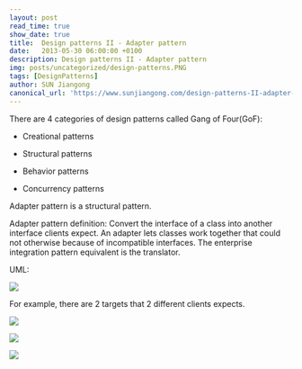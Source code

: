 ```yaml
---
layout: post
read_time: true
show_date: true
title:  Design patterns II - Adapter pattern
date:   2013-05-30 06:00:00 +0100
description: Design patterns II - Adapter pattern
img: posts/uncategorized/design-patterns.PNG
tags: [DesignPatterns]
author: SUN Jiangong
canonical_url: 'https://www.sunjiangong.com/design-patterns-II-adapter-pattern.html'
---
```



There are 4 categories of design patterns called Gang of Four(GoF):

- Creational patterns

- Structural patterns

- Behavior patterns

- Concurrency patterns

<!--more-->

Adapter pattern is a structural pattern.

Adapter pattern definition: Convert the interface of a class into another interface clients expect. An adapter lets classes work together that could not otherwise because of incompatible interfaces. The enterprise integration pattern equivalent is the translator.


UML:

![](./../../../assets/img/posts/2013-05-30-adapter-pattern/01.png)


For example, there are 2 targets that 2 different clients expects.

![](./../../../assets/img/posts/2013-05-30-adapter-pattern/02.png)

![](./../../../assets/img/posts/2013-05-30-adapter-pattern/03.png)

![](./../../../assets/img/posts/2013-05-30-adapter-pattern/04.png)
